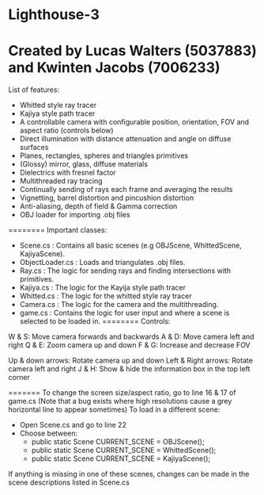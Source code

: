 # Lighthouse-3

Created by Lucas Walters (5037883) and Kwinten Jacobs (7006233)
=======
List of features:
- Whitted style ray tracer
- Kajiya style path tracer
- A controllable camera with configurable position, orientation, FOV and aspect ratio (controls below)
- Direct illumination with distance attenuation and angle on diffuse surfaces
- Planes, rectangles, spheres and triangles primitives
- (Glossy) mirror, glass, diffuse materials
- Dielectrics with fresnel factor
- Multithreaded ray tracing
- Continually sending of rays each frame and averaging the results
- Vignetting, barrel distortion and pincushion distortion
- Anti-aliasing, depth of field & Gamma correction
- OBJ loader for importing .obj files

========
Important classes:
- Scene.cs : Contains all basic scenes (e.g OBJScene, WhittedScene, KajiyaScene).
- ObjectLoader.cs : Loads and triangulates .obj files.
- Ray.cs : The logic for sending rays and finding intersections with primitives.
- Kajiya.cs : The logic for the Kayija style path tracer
- Whitted.cs : The logic for the whitted style ray tracer
- Camera.cs : The logic for the camera and the multithreading.
- game.cs : Contains the logic for user input and where a scene is selected to be loaded in.
========
Controls:

W & S: Move camera forwards and backwards
A & D: Move camera left and right
Q & E: Zoom camera up and down
F & G: Increase and decrease FOV

Up & down arrows: Rotate camera up and down
Left & Right arrows: Rotate camera left and right
J & H: Show & hide the information box in the top left corner

=======
To change the screen size/aspect ratio, go to line 16 & 17 of game.cs
	(Note that a bug exists where high resolutions cause a grey horizontal line to appear sometimes)
To load in a different scene:
- Open Scene.cs and go to line 22
- Choose between: 
   * public static Scene CURRENT_SCENE = OBJScene();
   * public static Scene CURRENT_SCENE = WhittedScene();
   * public static Scene CURRENT_SCENE = KajiyaScene();

If anything is missing in one of these scenes, changes can be made in the scene descriptions listed in Scene.cs